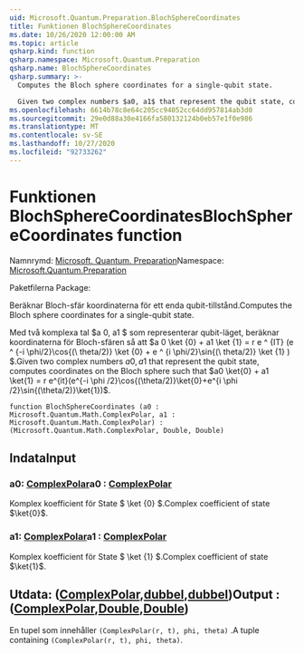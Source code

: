 ```yaml
---
uid: Microsoft.Quantum.Preparation.BlochSphereCoordinates
title: Funktionen BlochSphereCoordinates
ms.date: 10/26/2020 12:00:00 AM
ms.topic: article
qsharp.kind: function
qsharp.namespace: Microsoft.Quantum.Preparation
qsharp.name: BlochSphereCoordinates
qsharp.summary: >-
  Computes the Bloch sphere coordinates for a single-qubit state.

  Given two complex numbers $a0, a1$ that represent the qubit state, computes coordinates on the Bloch sphere such that $a0 \ket{0} + a1 \ket{1} = r e^{it}(e^{-i \phi /2}\cos{(\theta/2)}\ket{0}+e^{i \phi /2}\sin{(\theta/2)}\ket{1})$.
ms.openlocfilehash: 6614b78c8e64c205cc94052cc64dd957814ab3d0
ms.sourcegitcommit: 29e0d88a30e4166fa580132124b0eb57e1f0e986
ms.translationtype: MT
ms.contentlocale: sv-SE
ms.lasthandoff: 10/27/2020
ms.locfileid: "92733262"
---
```

# <a name="blochspherecoordinates-function"></a><span data-ttu-id="bd27d-102">Funktionen BlochSphereCoordinates</span><span class="sxs-lookup"><span data-stu-id="bd27d-102">BlochSphereCoordinates function</span></span>

<span data-ttu-id="bd27d-103">Namnrymd: [Microsoft. Quantum. Preparation](xref:Microsoft.Quantum.Preparation)</span><span class="sxs-lookup"><span data-stu-id="bd27d-103">Namespace: [Microsoft.Quantum.Preparation](xref:Microsoft.Quantum.Preparation)</span></span>

<span data-ttu-id="bd27d-104">Paketfilerna [](https://nuget.org/packages/)</span><span class="sxs-lookup"><span data-stu-id="bd27d-104">Package: [](https://nuget.org/packages/)</span></span>


<span data-ttu-id="bd27d-105">Beräknar Bloch-sfär koordinaterna för ett enda qubit-tillstånd.</span><span class="sxs-lookup"><span data-stu-id="bd27d-105">Computes the Bloch sphere coordinates for a single-qubit state.</span></span>

<span data-ttu-id="bd27d-106">Med två komplexa tal $a 0, a1 $ som representerar qubit-läget, beräknar koordinaterna för Bloch-sfären så att $a 0 \ket {0} + a1 \ket {1} = r e ^ {IT} (e ^ {-i \phi/2}\cos{(\ theta/2)} \ket {0} + e ^ {i \phi/2}\sin{(\ theta/2)} \ket {1} ) $.</span><span class="sxs-lookup"><span data-stu-id="bd27d-106">Given two complex numbers $a0, a1$ that represent the qubit state, computes coordinates on the Bloch sphere such that $a0 \ket{0} + a1 \ket{1} = r e^{it}(e^{-i \phi /2}\cos{(\theta/2)}\ket{0}+e^{i \phi /2}\sin{(\theta/2)}\ket{1})$.</span></span>

```qsharp
function BlochSphereCoordinates (a0 : Microsoft.Quantum.Math.ComplexPolar, a1 : Microsoft.Quantum.Math.ComplexPolar) : (Microsoft.Quantum.Math.ComplexPolar, Double, Double)
```


## <a name="input"></a><span data-ttu-id="bd27d-107">Indata</span><span class="sxs-lookup"><span data-stu-id="bd27d-107">Input</span></span>

### <a name="a0--complexpolar"></a><span data-ttu-id="bd27d-108">a0: [ComplexPolar](xref:Microsoft.Quantum.Math.ComplexPolar)</span><span class="sxs-lookup"><span data-stu-id="bd27d-108">a0 : [ComplexPolar](xref:Microsoft.Quantum.Math.ComplexPolar)</span></span>

<span data-ttu-id="bd27d-109">Komplex koefficient för State $ \ket {0} $.</span><span class="sxs-lookup"><span data-stu-id="bd27d-109">Complex coefficient of state $\ket{0}$.</span></span>


### <a name="a1--complexpolar"></a><span data-ttu-id="bd27d-110">a1: [ComplexPolar](xref:Microsoft.Quantum.Math.ComplexPolar)</span><span class="sxs-lookup"><span data-stu-id="bd27d-110">a1 : [ComplexPolar](xref:Microsoft.Quantum.Math.ComplexPolar)</span></span>

<span data-ttu-id="bd27d-111">Komplex koefficient för State $ \ket {1} $.</span><span class="sxs-lookup"><span data-stu-id="bd27d-111">Complex coefficient of state $\ket{1}$.</span></span>



## <a name="output--complexpolardoubledouble"></a><span data-ttu-id="bd27d-112">Utdata: ([ComplexPolar](xref:Microsoft.Quantum.Math.ComplexPolar),[dubbel](xref:microsoft.quantum.lang-ref.double),[dubbel](xref:microsoft.quantum.lang-ref.double))</span><span class="sxs-lookup"><span data-stu-id="bd27d-112">Output : ([ComplexPolar](xref:Microsoft.Quantum.Math.ComplexPolar),[Double](xref:microsoft.quantum.lang-ref.double),[Double](xref:microsoft.quantum.lang-ref.double))</span></span>

<span data-ttu-id="bd27d-113">En tupel som innehåller `(ComplexPolar(r, t), phi, theta)` .</span><span class="sxs-lookup"><span data-stu-id="bd27d-113">A tuple containing `(ComplexPolar(r, t), phi, theta)`.</span></span>